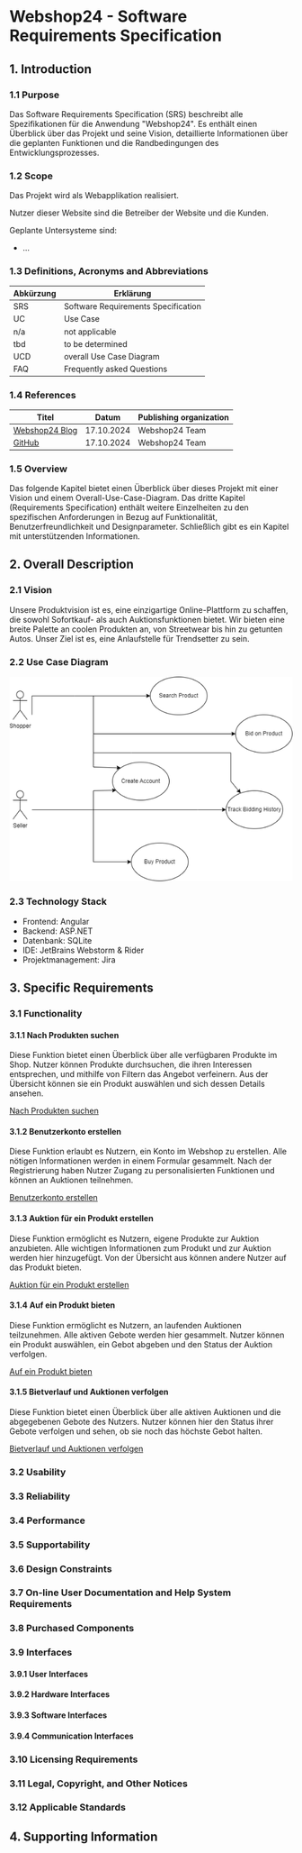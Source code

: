 # Webshop24 - Software Requirements Specification
## 1. Introduction
### 1.1 Purpose
Das Software Requirements Specification (SRS) beschreibt alle Spezifikationen für die Anwendung "Webshop24". Es enthält einen Überblick über das Projekt und seine Vision, detaillierte Informationen über die geplanten Funktionen und die Randbedingungen des Entwicklungsprozesses.
### 1.2 Scope
Das Projekt wird als Webapplikation realisiert.

Nutzer dieser Website sind die Betreiber der Website und die Kunden.

Geplante Untersysteme sind:
- ...
### 1.3 Definitions, Acronyms and Abbreviations
| Abkürzung | Erklärung                           |
|-----------|-------------------------------------|
| SRS       | Software Requirements Specification |
| UC        | Use Case                            |
| n/a       | not applicable                      |
| tbd       | to be determined                    |
| UCD       | overall Use Case Diagram            |
| FAQ       | Frequently asked Questions          |
### 1.4 References
| Titel                                                                   |   Datum    | Publishing organization |
|-------------------------------------------------------------------------|:----------:|-------------------------|
| [Webshop24 Blog](https://github.com/lucariebel/online-shop/discussions) | 17.10.2024 | Webshop24 Team          |
| [GitHub](https://github.com/lucariebel/online-shop)                     | 17.10.2024 | Webshop24 Team                   |
### 1.5 Overview
Das folgende Kapitel bietet einen Überblick über dieses Projekt mit einer Vision und einem Overall-Use-Case-Diagram. Das dritte Kapitel (Requirements Specification) enthält weitere Einzelheiten zu den spezifischen Anforderungen in Bezug auf Funktionalität, Benutzerfreundlichkeit und Designparameter. Schließlich gibt es ein Kapitel mit unterstützenden Informationen.
## 2. Overall Description
### 2.1 Vision
Unsere Produktvision ist es, eine einzigartige Online-Plattform zu schaffen, die sowohl Sofortkauf- als auch Auktionsfunktionen bietet. Wir bieten eine breite Palette an coolen Produkten an, von Streetwear bis hin zu getunten Autos. Unser Ziel ist es, eine Anlaufstelle für Trendsetter zu sein.
### 2.2 Use Case Diagram
![overall-use-case-diagram](/doc/use-cases/overall-use-case-diagram.png)
### 2.3 Technology Stack
- Frontend: Angular
- Backend: ASP.NET
- Datenbank: SQLite
- IDE: JetBrains Webstorm & Rider
- Projektmanagement: Jira
## 3. Specific Requirements
### 3.1 Functionality
#### 3.1.1 Nach Produkten suchen
Diese Funktion bietet einen Überblick über alle verfügbaren Produkte im Shop. Nutzer können Produkte durchsuchen, die ihren Interessen entsprechen, und mithilfe von Filtern das Angebot verfeinern. Aus der Übersicht können sie ein Produkt auswählen und sich dessen Details ansehen.

[Nach Produkten suchen](use-cases/UC01-search-product.md)

#### 3.1.2 Benutzerkonto erstellen
Diese Funktion erlaubt es Nutzern, ein Konto im Webshop zu erstellen. Alle nötigen Informationen werden in einem Formular gesammelt. Nach der Registrierung haben Nutzer Zugang zu personalisierten Funktionen und können an Auktionen teilnehmen.

[Benutzerkonto erstellen](use-cases/UC02-create-user-account.md)

#### 3.1.3 Auktion für ein Produkt erstellen
Diese Funktion ermöglicht es Nutzern, eigene Produkte zur Auktion anzubieten. Alle wichtigen Informationen zum Produkt und zur Auktion werden hier hinzugefügt. Von der Übersicht aus können andere Nutzer auf das Produkt bieten.

[Auktion für ein Produkt erstellen](use-cases/UC03-create-auction.md)

#### 3.1.4 Auf ein Produkt bieten
Diese Funktion ermöglicht es Nutzern, an laufenden Auktionen teilzunehmen. Alle aktiven Gebote werden hier gesammelt. Nutzer können ein Produkt auswählen, ein Gebot abgeben und den Status der Auktion verfolgen.

[Auf ein Produkt bieten](use-cases/UC04-bid-on-product.md)

#### 3.1.5 Bietverlauf und Auktionen verfolgen
Diese Funktion bietet einen Überblick über alle aktiven Auktionen und die abgegebenen Gebote des Nutzers. Nutzer können hier den Status ihrer Gebote verfolgen und sehen, ob sie noch das höchste Gebot halten.

[Bietverlauf und Auktionen verfolgen](use-cases/UC05-track-bidding-and-auctions.md)

### 3.2 Usability
### 3.3 Reliability
### 3.4 Performance
### 3.5 Supportability
### 3.6 Design Constraints
### 3.7 On-line User Documentation and Help System Requirements
### 3.8 Purchased Components
### 3.9 Interfaces
#### 3.9.1 User Interfaces
#### 3.9.2 Hardware Interfaces
#### 3.9.3 Software Interfaces
#### 3.9.4 Communication Interfaces
### 3.10 Licensing Requirements
### 3.11 Legal, Copyright, and Other Notices
### 3.12 Applicable Standards
## 4. Supporting Information